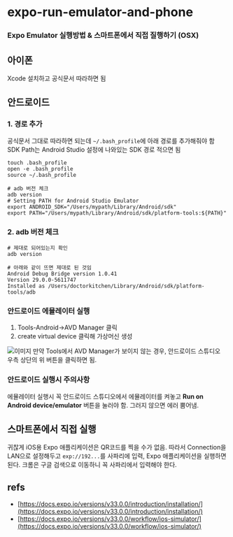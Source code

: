 # expo-run-emulator-and-phone

### Expo Emulator 실행방법 & 스마트폰에서 직접 질행하기 \(OSX\)

## 아이폰

Xcode 설치하고 공식문서 따라하면 됨

## 안드로이드

### 1. 경로 추가

공식문서 그대로 따라하면 되는데 `~/.bash_profile`에 아래 경로를 추가해줘야 함  
SDK Path는 Android Studio 설정에 나와있는 SDK 경로 적으면 됨

```text
touch .bash_profile
open -e .bash_profile
source ~/.bash_profile

# adb 버전 체크
adb version
# Setting PATH for Android Studio Emulator
export ANDROID_SDK="/Users/mypath/Library/Android/sdk"
export PATH="/Users/mypath/Library/Android/sdk/platform-tools:${PATH}"
```

### 2. adb 버전 체크

```text
# 제대로 되어있는지 확인
adb version

# 아래와 같이 뜨면 제대로 된 것임
Android Debug Bridge version 1.0.41
Version 29.0.0-5611747
Installed as /Users/doctorkitchen/Library/Android/sdk/platform-tools/adb
```

### 안드로이드 에뮬레이터 실행

1. Tools-Android-&gt;AVD Manager 클릭
2. create virtual device 클릭해 가상머신 생성

![&#xC774;&#xBBF8;&#xC9C0;](https://i.imgur.com/fqmi0yS.png) 만약 Tools에서 AVD Manager가 보이지 않는 경우, 안드로이드 스튜디오 우측 상단의 위 버튼을 클릭하면 됨.

### 안드로이드 실행시 주의사항

에뮬레이터 실행시 꼭 안드로이드 스튜디오에서 에뮬레이터를 켜놓고 **Run on Android device/emulator** 버튼을 눌러야 함. 그러지 않으면 에러 뿜어냄.

## 스마트폰에서 직접 실행

귀찮게 iOS용 Expo 애플리케이션은 QR코드를 찍을 수가 없음. 따라서 Connection을 LAN으로 설정해두고 `exp://192...`를 사파리에 입력, Expo 애플리케이션을 실행하면 된다. 크롬은 구글 검색으로 이동하니 꼭 사파리에서 입력해야 한다.

## refs

* [https://docs.expo.io/versions/v33.0.0/introduction/installation/](https://docs.expo.io/versions/v33.0.0/introduction/installation/)
* [https://docs.expo.io/versions/v33.0.0/workflow/ios-simulator/](https://docs.expo.io/versions/v33.0.0/workflow/ios-simulator/)

